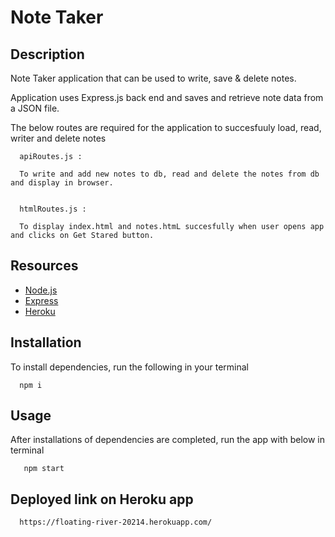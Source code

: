 # Note Taker

## Description
Note Taker application that can be used to write, save & delete notes. 

Application uses Express.js back end and saves and retrieve note data from a JSON file.

The below routes are required for the application to succesfuuly load, read, writer and delete notes

      apiRoutes.js : 
      
      To write and add new notes to db, read and delete the notes from db and display in browser.


      htmlRoutes.js :
      
      To display index.html and notes.htmL succesfully when user opens app and clicks on Get Stared button.

## Resources

* [Node.js](https://nodejs.org/)
* [Express](https://expressjs.com/)
* [Heroku](https://heroku.com)

## Installation

To install dependencies, run the following in your terminal

      npm i 

 ## Usage

After installations of dependencies are completed, run the app with below in terminal

       npm start
 
 
## Deployed link on Heroku app 

      https://floating-river-20214.herokuapp.com/
